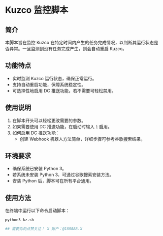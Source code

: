 # Kuzco 监控脚本

## 简介

本脚本旨在监控 Kuzco 在特定时间内产生的任务完成情况，以判断其运行状态是否异常。一旦监测到没有任务完成产生，则会自动重启 Kuzco。

## 功能特点

- 实时监测 Kuzco 运行状态，确保正常运行。
- 支持自动重启功能，保障系统稳定性。
- 可选择性地启用 DC 推送功能，若不需要可轻松禁用。

## 使用说明

1. 在脚本开头可以轻松更改需要的参数。
2. 如果需要使用 DC 推送功能，在启动时输入 `1` 启用。
3. 如何启用 DC 推送功能：
   - 创建 Webhook 机器人方法简单，详细步骤可参考谷歌搜索结果。

## 环境要求

- 确保系统已安装 Python 3。
- 若系统未安装 Python 3，可通过谷歌搜索安装方法。
- 安装 Python 后，脚本可在所有平台通用。

## 使用方法

在终端中运行以下命令启动脚本：

```bash
python3 kz.sh

## 需要你的点赞关注！ X 账户：@188888.X
